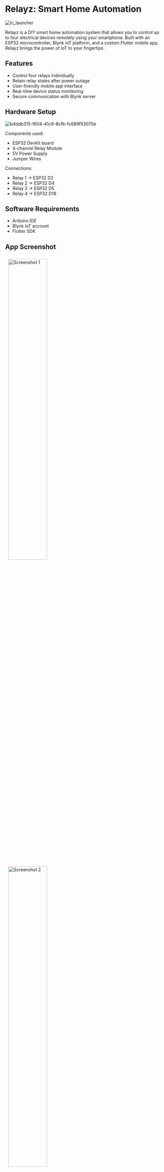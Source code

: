 # Relayz: Smart Home Automation

![ic_launcher](https://github.com/user-attachments/assets/ba88557a-6145-4b63-ac8f-65608673c583)



Relayz is a DIY smart home automation system that allows you to control up to four electrical devices remotely using your smartphone. Built with an ESP32 microcontroller, Blynk IoT platform, and a custom Flutter mobile app, Relayz brings the power of IoT to your fingertips.

## Features

- Control four relays individually
- Retain relay states after power outage
- User-friendly mobile app interface
- Real-time device status monitoring
- Secure communication with Blynk server

## Hardware Setup



![b4ddb315-f604-41c9-8cfb-fc689f53070e](https://github.com/user-attachments/assets/b30659bb-8798-4b98-aa89-0d7e00f79de0) 



Components used:
- ESP32 DevKit board
- 4-channel Relay Module
- 5V Power Supply
- Jumper Wires

Connections:
- Relay 1 -> ESP32 D2
- Relay 2 -> ESP32 D4
- Relay 3 -> ESP32 D5
- Relay 4 -> ESP32 D18

## Software Requirements

- Arduino IDE
- Blynk IoT account
- Flutter SDK

## App Screenshot

<!-- Image 1 -->
<img src="https://github.com/user-attachments/assets/ec34bb40-ad69-4463-b679-0ae30a5764ee" alt="Screenshot 1" style="width:50%; height:auto; margin:10px;">

<!-- Image 2 -->
<img src="https://github.com/user-attachments/assets/1f881e2c-c6c8-4575-b046-6e4258e561fc" alt="Screenshot 2" style="width:50%; height:auto; margin:10px;">

<!-- Image 3 -->
<img src="https://github.com/user-attachments/assets/73793c0b-9c76-4a0a-9fb0-b65ea0433e31" alt="Screenshot 3" style="width:50%; height:auto; margin:10px;">

<!-- Image 4 -->
<img src="https://github.com/user-attachments/assets/a0ff6837-aba9-4eae-88d8-eabf9201da23" alt="Screenshot 4" style="width:50%; height:auto; margin:10px;">


## Installation

1. Clone this repository:
   ```
   git clone https://github.com/yourusername/relayz.git
   ```

2. Set up the Arduino IDE:
   - Install ESP32 board support
   - Install required libraries: Blynk, ArduinoJson

3. Configure the Blynk project:
   - Create a new project in Blynk.Console
   - Note down the Auth Token

4. Update the ESP32 code:
   - Open `esp32_code/relayz_controller.ino`
   - Replace placeholder values with your WiFi credentials and Blynk Auth Token

5. Flash the ESP32:
   - Connect your ESP32 to your computer
   - Upload the code using Arduino IDE

6. Set up the Flutter app:
   - Navigate to the `relayz` directory
   - Run `flutter pub get` to install dependencies
   - Update the Blynk Auth Token in `lib/config.dart`

7. Build and run the Flutter app:
   - For Android: `flutter build apk`
   - For iOS: `flutter build ios`

## Usage





https://github.com/user-attachments/assets/677756ee-5c5d-40cf-bca1-0a986147fc50





1. Power on your ESP32 setup
2. Launch the Relayz app on your smartphone
3. The app will automatically connect to your device
4. Use the toggle switches to control your connected devices

## Troubleshooting

- Ensure your ESP32 and smartphone are connected to internet
- Check the serial monitor in Arduino IDE for any connection issues
- Verify that your Blynk Auth Token is correct in both the ESP32 code and Flutter app

## Future Enhancements

- [ ] Login Authentication
- [ ] Add scheduling functionality
- [ ] Expand to support more relays/devices

## Contributing

Contributions are welcome! Please feel free to submit a Pull Request.

## License

This project is licensed under the MIT License - see the [LICENSE](LICENSE) file for details.

## Acknowledgments

- Blynk team for their excellent IoT platform
- ESP32 community for their extensive libraries and support
- Flutter team for making cross-platform app development a breeze
